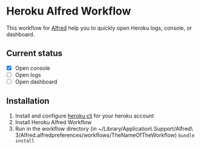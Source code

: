 # Heroku Alfred Workflow

This workflow for [Alfred](https://www.alfredapp.com/) help you to quickly open Heroku logs, console, or dashboard.

## Current status
- [x] Open console
- [ ] Open logs
- [ ] Open dashboard

## Installation
1. Install and configure [heroku cli](https://devcenter.heroku.com/articles/heroku-cli) for your heroku account
2. Install Heroku Alfred Workflow
3. Run in the workflow directory (in  ~/Library/Application\ Support/Alfred\ 3/Alfred.alfredpreferences/workflows/TheNameOfTheWorkflow) `bundle install`